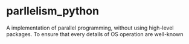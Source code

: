 # parllelism_python
A implementation of parallel programming, without using high-level packages. To ensure that every details of OS operation are well-known
